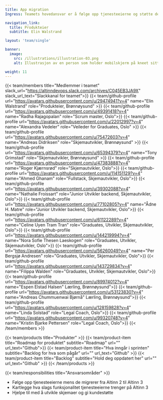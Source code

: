 ```yaml
---
title: App migration
Ingress: Teamets hovedansvar er å følge opp tjenesteeierne og støtte dem under migreringen til Altinn 3. 

navigation_link:
  title: Produkteier
  subtitle: Elin Walstrand

layout: 'team/single'

banner:
  image:
    src: /illustrations/illustration-03.png
    alt: Illustrasjon av en person som holder mobilskjerm på kneet sitt

weight: 11
---
```


{{< team/members title="Medlemmer i teamet" slack_url="https://altinndevops.slack.com/archives/C045EB3JA9X" slack_url_text="Slackkanal for teamet">}}
{{< team/github-profile url="https://avatars.githubusercontent.com/u/29474941?v=4" name="Elin Walstrand" role="Produkteier, Brønnøysund" >}}
{{< team/github-profile url="https://avatars.githubusercontent.com/u/49391418?v=4" name="Radha Rajagopalan" role="Scrum master, Oslo">}}
{{< team/github-profile url="https://avatars.githubusercontent.com/u/22012997?v=4" name="Alexandra Vedeler" role="Veileder for Graduates, Oslo" >}}
{{< team/github-profile url="https://avatars.githubusercontent.com/u/75472603?v=4" name="Andreas Didriksen" role="Skjemautvikler, Brønnøysund" >}}
{{< team/github-profile url="https://avatars.githubusercontent.com/u/65394379?v=4" name="Tony Grimstad" role="Skjemautvikler, Brønnøysund" >}}
{{< team/github-profile url="https://avatars.githubusercontent.com/u/47383888?v=4" name="Roger Kjærnsrød" role="Skjemautvikler, Oslo">}}
{{< team/github-profile url="https://avatars.githubusercontent.com/u/114151129?v=4" name="Ahmed Ghanam" role="Fullstack, Skjemautvikler, Oslo">}}
{{< team/github-profile url="https://avatars.githubusercontent.com/u/39302088?v=4" name="Nathalie Froissart" role="Junior Utvikler backend, Skjemautvikler, Oslo">}}
{{< team/github-profile url="https://avatars.githubusercontent.com/u/77102805?v=4" name="Ådne H. Matre" role="Junior Utvikler backend, Skjemautvikler, Oslo">}}
{{< team/github-profile url="https://avatars.githubusercontent.com/u/61122289?v=4" name="Celine Uyen Tram Tran" role="Graduates, Utvikler, Skjemautvikler, Oslo">}}
{{< team/github-profile url="https://avatars.githubusercontent.com/u/144219994?v=4" name="Nora Sofie Thesen Laeskogen" role="Graduates, Utvikler, Skjemautvikler, Oslo">}}
{{< team/github-profile url="https://avatars.githubusercontent.com/u/56260049?v=4" name="Per Bergsjø Andresen" role="Graduates, Utvikler, Skjemautvikler, Oslo">}}
{{< team/github-profile url="https://avatars.githubusercontent.com/u/143729834?v=4" name="Filippa Walden" role="Graduates, Utvikler, Skjemautvikler, Oslo">}}
{{< team/github-profile url="https://avatars.githubusercontent.com/u/89974012?v=4" name="Espen Elstad Halsen" Lærling, Brønnøysund">}}
{{< team/github-profile url="https://avatars.githubusercontent.com/u/53123830?v=4" name="Andreas Chummuenwai Bjørnå" Lærling, Brønnøysund">}}
{{< team/github-profile url="https://avatars.githubusercontent.com/u/128159828?v=4" name="Linda Solstad" role="Legal Coach, Oslo">}}
{{< team/github-profile url="https://avatars.githubusercontent.com/u/99320748?v=4" name="Kristin Bjarke Pettersen" role="Legal Coach, Oslo">}}
{{< /team/members >}}

{{< team/products title="Produkter" >}}
{{< team/product-item title="Roadmap for produktet" subtitle="Roadmap" url="" url_text="Github">}}
{{< team/product-item title="Hva inngår i sprinten" subtitle="Backlog for hva som pågår" url="" url_text="Github" >}}
{{< team/product-item title="Backlog" subtitle="Hold deg oppdatert her" url="" url_text="Github" >}}
{{< /team/products >}}

{{< team/responsibilities title="Ansvarsområder" >}}

- Følge opp tjenesteeierne mens de migrerer fra Altinn 2 til Altinn 3
- Kartlegge hva slags funksjonalitet tjenesteeierne trenger på Altinn 3
- Hjelpe til med å utvikle skjemaer og gi kundestøtte

